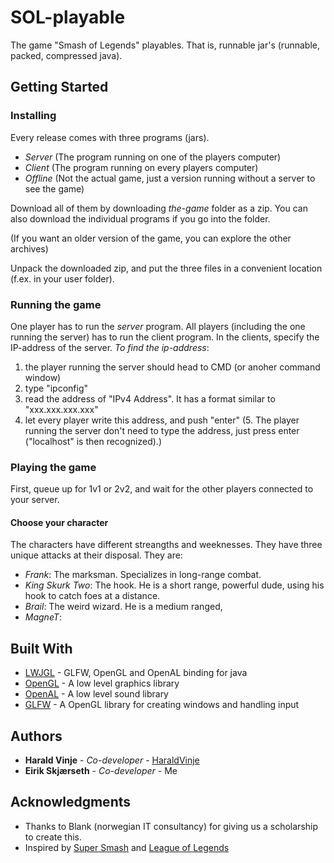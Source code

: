 # SOL-playable

The game "Smash of Legends" playables. That is, runnable jar's (runnable, packed, compressed java).

## Getting Started

### Installing

Every release comes with three programs (jars).
 - *Server* (The program running on one of the players computer)
 - *Client* (The program running on every players computer)
 - *Offline* (Not the actual game, just a version running without a server to see the game)

Download all of them by downloading *the-game* folder as a zip.
You can also download the individual programs if you go into the folder.

(If you want an older version of the game, you can explore the other archives)

Unpack the downloaded zip, and put the three files in a convenient location (f.ex. in your user folder).


### Running the game

One player has to run the *server* program.
All players (including the one running the server) has to run the client program.
In the clients, specify the IP-address of the server. *To find the ip-address*:
  1. the player running the server should head to CMD (or anoher command window)
  2. type "ipconfig"
  3. read the address of "IPv4 Address". It has a format similar to "xxx.xxx.xxx.xxx"
  4. let every player write this address, and push "enter"
  (5. The player running the server don't need to type the address, just press enter ("localhost" is then recognized).)

### Playing the game

First, queue up for 1v1 or 2v2, and wait for the other players connected to your server.

#### Choose your character
The characters have different streangths and weeknesses. They have three unique attacks at their disposal. They are:
- *Frank*: The marksman. Specializes in long-range combat.
- *King Skurk Two*: The hook. He is a short range, powerful dude, using his hook to catch foes at a distance.
- *Brail*: The weird wizard. He is a medium ranged, 
- *MagneT*: 

## Built With

* [LWJGL](https://www.lwjgl.org/) - GLFW, OpenGL and OpenAL binding for java
* [OpenGL](https://www.opengl.org/) - A low level graphics library
* [OpenAL](https://www.openal.org/) - A low level sound library
* [GLFW](https://www.glfw.org/) - A OpenGL library for creating windows and handling input

## Authors

* **Harald Vinje** - *Co-developer* - [HaraldVinje](https://github.com/haraldvinje)
* **Eirik Skjærseth** - *Co-developer* - Me


## Acknowledgments

* Thanks to Blank (norwegian IT consultancy) for giving us a scholarship to create this.
* Inspired by [Super Smash](https://www.smashbros.com/en_US/) and [League of Legends](https://play.eune.leagueoflegends.com/en_PL)
